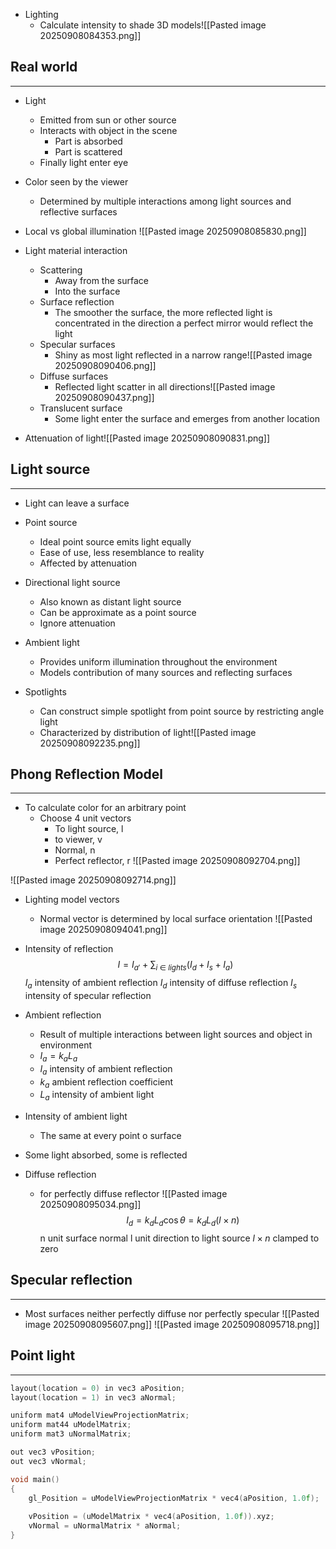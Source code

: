 - Lighting
	- Calculate intensity to shade 3D models![[Pasted image 20250908084353.png]]


## Real world
---
- Light 
	- Emitted from sun or other source
	- Interacts with object in the scene
		- Part is absorbed 
		- Part is scattered
	- Finally light enter eye
- Color seen by the viewer
	- Determined by multiple interactions among light sources and reflective surfaces

- Local vs global illumination
![[Pasted image 20250908085830.png]]


- Light material interaction
	- Scattering
		- Away from the surface
		- Into the surface
	- Surface reflection
		- The smoother the surface, the more reflected light is concentrated in the direction a perfect mirror would reflect the light
	- Specular surfaces
		- Shiny as most light reflected in a narrow range![[Pasted image 20250908090406.png]]
	- Diffuse surfaces
		- Reflected light scatter in all directions![[Pasted image 20250908090437.png]]
	- Translucent surface
		- Some light enter the surface and emerges from another location

- Attenuation of light![[Pasted image 20250908090831.png]]

## Light source
---
- Light can leave a surface 
- Point source
	- Ideal point source emits light equally
	- Ease of use, less resemblance to reality
	- Affected by attenuation

- Directional light source
	- Also known as distant light source
	- Can be approximate as a point source
	- Ignore attenuation

- Ambient light
	- Provides uniform illumination throughout the environment
	- Models contribution of many sources and reflecting surfaces

- Spotlights
	- Can construct simple spotlight from point source by restricting angle light
	- Characterized by distribution of light![[Pasted image 20250908092235.png]]


## Phong Reflection Model
---
- To calculate color for an arbitrary point
	- Choose 4 unit vectors
		- To light source, l
		- to viewer, v
		- Normal, n
		- Perfect reflector, r
![[Pasted image 20250908092704.png]]

![[Pasted image 20250908092714.png]]


- Lighting model vectors
	- Normal vector is determined by local surface orientation
![[Pasted image 20250908094041.png]]

- Intensity of reflection
$$I=I_{a'} + \sum_{i \ \in \ lights}(I_{d}+I_{s}+I_{a})$$
$I_{a}$ intensity of ambient reflection
$I_{d}$ intensity of diffuse reflection
$I_{s}$ intensity of specular reflection

- Ambient reflection
	- Result of multiple interactions between light sources and object in environment
	- $I_{a} = k_{a}L_{a}$
	- $I_{a}$ intensity of ambient reflection
	- $k_{a}$ ambient reflection coefficient
	- $L_{a}$ intensity of ambient light
- Intensity of ambient light
	- The same at every point o surface
- Some light absorbed, some is reflected

- Diffuse reflection
	- for perfectly diffuse reflector
![[Pasted image 20250908095034.png]]
$$I_{d}=k_{d}L_{d}\cos\theta=k_{d}L_{d}(l \times n)$$
n unit surface normal
l unit direction to light source
$l\times n$ clamped to zero


## Specular reflection
---
- Most surfaces neither perfectly diffuse nor perfectly specular
![[Pasted image 20250908095607.png]]
![[Pasted image 20250908095718.png]]



## Point light
---
```c++
layout(location = 0) in vec3 aPosition;
layout(location = 1) in vec3 aNormal;

uniform mat4 uModelViewProjectionMatrix;
uniform mat44 uModelMatrix;
uniform mat3 uNormalMatrix;

out vec3 vPosition;
out vec3 vNormal;

void main()
{
	gl_Position = uModelViewProjectionMatrix * vec4(aPosition, 1.0f);
		
	vPosition = (uModelMatrix * vec4(aPosition, 1.0f)).xyz;
	vNormal = uNormalMatrix * aNormal;
}
```
